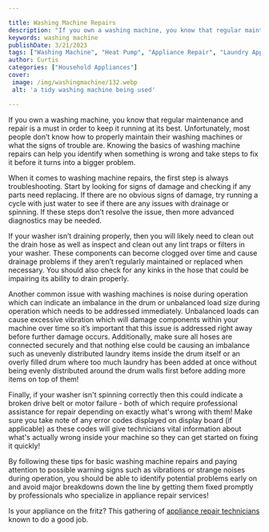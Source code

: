 ```yaml
---

title: Washing Machine Repairs
description: "If you own a washing machine, you know that regular maintenance and repair is a must in order to keep it running at its best. Unfo...learn more"
keywords: washing machine
publishDate: 3/21/2023
tags: ["Washing Machine", "Heat Pump", "Appliance Repair", "Laundry Appliances", "Clean Appliance"]
author: Curtis
categories: ["Household Appliances"]
cover: 
 image: /img/washingmachine/132.webp
 alt: 'a tidy washing machine being used'

---
```


If you own a washing machine, you know that regular maintenance and repair is a must in order to keep it running at its best. Unfortunately, most people don’t know how to properly maintain their washing machines or what the signs of trouble are. Knowing the basics of washing machine repairs can help you identify when something is wrong and take steps to fix it before it turns into a bigger problem.

When it comes to washing machine repairs, the first step is always troubleshooting. Start by looking for signs of damage and checking if any parts need replacing. If there are no obvious signs of damage, try running a cycle with just water to see if there are any issues with drainage or spinning. If these steps don’t resolve the issue, then more advanced diagnostics may be needed.

If your washer isn’t draining properly, then you will likely need to clean out the drain hose as well as inspect and clean out any lint traps or filters in your washer. These components can become clogged over time and cause drainage problems if they aren’t regularly maintained or replaced when necessary. You should also check for any kinks in the hose that could be impairing its ability to drain properly.

Another common issue with washing machines is noise during operation which can indicate an imbalance in the drum or unbalanced load size during operation which needs to be addressed immediately. Unbalanced loads can cause excessive vibration which will damage components within your machine over time so it’s important that this issue is addressed right away before further damage occurs. Additionally, make sure all hoses are connected securely and that nothing else could be causing an imbalance such as unevenly distributed laundry items inside the drum itself or an overly filled drum where too much laundry has been added at once without being evenly distributed around the drum walls first before adding more items on top of them! 

Finally, if your washer isn't spinning correctly then this could indicate a broken drive belt or motor failure - both of which require professional assistance for repair depending on exactly what's wrong with them! Make sure you take note of any error codes displayed on display board (if applicable) as these codes will give technicians vital information about what's actually wrong inside your machine so they can get started on fixing it quickly! 

By following these tips for basic washing machine repairs and paying attention to possible warning signs such as vibrations or strange noises during operation, you should be able to identify potential problems early on and avoid major breakdowns down the line by getting them fixed promptly by professionals who specialize in appliance repair services!

Is your appliance on the fritz? This gathering of <a href="/pages/appliance-repair-technicians/">appliance repair technicians</a> known to do a good job.